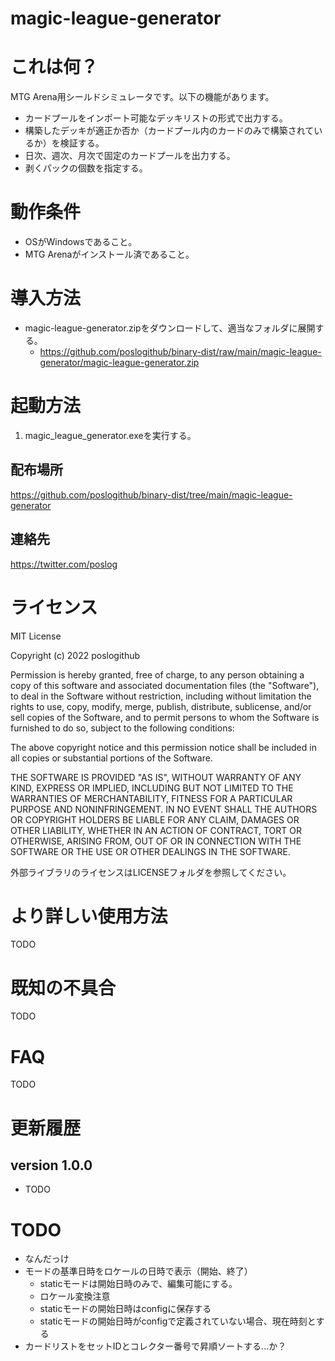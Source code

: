 # magic-league-generator

# これは何？

MTG Arena用シールドシミュレータです。以下の機能があります。<br />

* カードプールをインポート可能なデッキリストの形式で出力する。
* 構築したデッキが適正か否か（カードプール内のカードのみで構築されているか）を検証する。
* 日次、週次、月次で固定のカードプールを出力する。
* 剥くパックの個数を指定する。

# 動作条件

* OSがWindowsであること。
* MTG Arenaがインストール済であること。

# 導入方法

* magic-league-generator.zipをダウンロードして、適当なフォルダに展開する。
  * https://github.com/poslogithub/binary-dist/raw/main/magic-league-generator/magic-league-generator.zip

# 起動方法

1. magic_league_generator.exeを実行する。

## 配布場所

https://github.com/poslogithub/binary-dist/tree/main/magic-league-generator

## 連絡先

https://twitter.com/poslog

# ライセンス

MIT License

Copyright (c) 2022 poslogithub

Permission is hereby granted, free of charge, to any person obtaining a copy
of this software and associated documentation files (the "Software"), to deal
in the Software without restriction, including without limitation the rights
to use, copy, modify, merge, publish, distribute, sublicense, and/or sell
copies of the Software, and to permit persons to whom the Software is
furnished to do so, subject to the following conditions:

The above copyright notice and this permission notice shall be included in all
copies or substantial portions of the Software.

THE SOFTWARE IS PROVIDED "AS IS", WITHOUT WARRANTY OF ANY KIND, EXPRESS OR
IMPLIED, INCLUDING BUT NOT LIMITED TO THE WARRANTIES OF MERCHANTABILITY,
FITNESS FOR A PARTICULAR PURPOSE AND NONINFRINGEMENT. IN NO EVENT SHALL THE
AUTHORS OR COPYRIGHT HOLDERS BE LIABLE FOR ANY CLAIM, DAMAGES OR OTHER
LIABILITY, WHETHER IN AN ACTION OF CONTRACT, TORT OR OTHERWISE, ARISING FROM,
OUT OF OR IN CONNECTION WITH THE SOFTWARE OR THE USE OR OTHER DEALINGS IN THE
SOFTWARE.

外部ライブラリのライセンスはLICENSEフォルダを参照してください。

# より詳しい使用方法

TODO

# 既知の不具合

TODO

# FAQ

TODO

# 更新履歴

## version 1.0.0

* TODO

# TODO

* なんだっけ
* モードの基準日時をロケールの日時で表示（開始、終了）
  * staticモードは開始日時のみで、編集可能にする。
  * ロケール変換注意
  * staticモードの開始日時はconfigに保存する
  * staticモードの開始日時がconfigで定義されていない場合、現在時刻とする
* カードリストをセットIDとコレクター番号で昇順ソートする...か？
